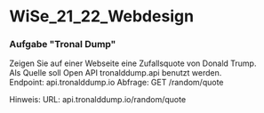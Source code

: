 # WiSe_21_22_Webdesign

### Aufgabe "Tronal Dump"
Zeigen Sie auf einer Webseite eine Zufallsquote von Donald Trump.  
Als Quelle soll Open API tronalddump.api benutzt werden.  
Endpoint: api.tronalddump.io Abfrage: GET /random/quote

Hinweis: URL: api.tronalddump.io/random/quote
